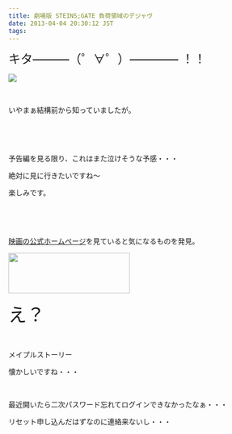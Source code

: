 ```yaml
---
title: 劇場版 STEINS;GATE 負荷領域のデジャヴ
date: 2013-04-04 20:30:12 JST
tags:
---
```

<p><span style="font-size:24px;">キタ———（゜∀゜）———— ！！</span></p>
<p><img src="https://lh5.googleusercontent.com/-EXB4uhDaJMc/UV1ij0c0x0I/AAAAAAAAB2c/fSs2YWQhbHw/s640/Screenshot%2520from%25202013-04-04%252020%253A21%253A00.png" /></p>
<p>&nbsp;</p>
<p>いやまぁ結構前から知っていましたが。</p>
<p>&nbsp;</p>
<p>&nbsp;</p>
<p>予告編を見る限り、これはまた泣けそうな予感・・・</p>
<p>絶対に見に行きたいですね〜</p>
<p>楽しみです。</p>
<p>&nbsp;</p>
<p>&nbsp;</p>
<p><a href="http://steinsgate-movie.jp/">映画の公式ホームページ</a>を見ていると気になるものを発見。</p>
<p><img src="https://lh3.googleusercontent.com/-ATZfQkR9ZzM/UV1joirnmqI/AAAAAAAAB2o/aotApCDdKyw/s800/Screenshot%2520from%25202013-04-04%252020%253A25%253A49.png" height="80" width="240" /></p>
<p><span style="font-size:36px;">え？</span></p>
<p>&nbsp;</p>
<p>メイプルストーリー</p>
<p>懐かしいですね・・・</p>
<p>&nbsp;</p>
<p>最近開いたら二次パスワード忘れてログインできなかったなぁ・・・</p>
<p>リセット申し込んだはずなのに連絡来ないし・・・</p>
